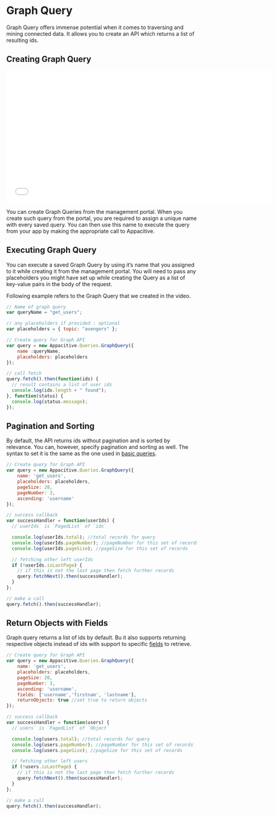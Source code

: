 ﻿# Graph Query

Graph Query offers immense potential when it comes to traversing and mining connected data. It allows you to create an API which returns a list of resulting ids.

## Creating Graph Query

<iframe src="//player.vimeo.com/video/85415329" width="700" height="350" frameborder="0" webkitallowfullscreen mozallowfullscreen allowfullscreen></iframe> 
<br/>

You can create Graph Queries from the management portal. When you create such query from the portal, you are required to assign a unique name with every saved query. You can then use this name to execute the query from your app by making the appropriate call to Appacitive.

## Executing Graph Query

You can execute a saved Graph Query by using it’s name that you assigned to it while creating it from the management portal. You will  need to pass any placeholders you might have set up while creating the Query as a list of key-value pairs in the body of the request.

Following example refers to the Graph Query that we created in the video.

```javascript
// Name of graph query
var queryName = "get_users";

// any placeholders if provided : optional
var placeholders = { topic: "avengers" };

// Create query for Graph API
var query = new Appacitive.Queries.GraphQuery({ 
	name :queryName, 
	placeholders: placeholders 
});

// call fetch
query.fetch().then(function(ids) {
  // result contains a list of user ids
  console.log(ids.length + " found");
}, function(status) {
  console.log(status.message);
});
```

## Pagination and Sorting

By default, the API returns ids without pagination and is sorted by relevance. You can, however, specify pagination and sorting as well. The syntax to set it is the same as the one used in [basic queries](/javascript/data-store/guides.html#modifiers).

```javascript
// Create query for Graph API
var query = new Appacitive.Queries.GraphQuery({ 
	name: 'get_users', 
	placeholders: placeholders, 
	pageSize: 20, 
	pageNumber: 3,
	ascending: 'username'
});

// success callback
var successHandler = function(userIds) {
  //`userIds` is `PagedList` of `ids`

  console.log(userIds.total); //total records for query
  console.log(userIds.pageNumber); //pageNumber for this set of records
  console.log(userIds.pageSize); //pageSize for this set of records

  // fetching other left userIds
  if (!userIds.isLastPage) {
    // if this is not the last page then fetch further records 
    query.fetchNext().then(successHandler);
  }
};

// make a call
query.fetch().then(successHandler);
```

## Return Objects with Fields

Graph query returns a list of ids by default. Bu it also supports returning respective objects instead of ids with support to specific [fields](/javascript/data-store/guides.html#fields) to retrieve.

```javascript
// Create query for Graph API
var query = new Appacitive.Queries.GraphQuery({ 
	name: 'get_users', 
	placeholders: placeholders, 
	pageSize: 20, 
	pageNumber: 3,
	ascending: 'username',
	fields: ['username','firstnam', 'lastname'],
	returnObjects: true //set true to return objects 
});

// success callback
var successHandler = function(users) {
  //`users` is `PagedList` of `Object`

  console.log(users.total); //total records for query
  console.log(users.pageNumber); //pageNumber for this set of records
  console.log(users.pageSize); //pageSize for this set of records

  // fetching other left users
  if (!users.isLastPage) {
    // if this is not the last page then fetch further records 
    query.fetchNext().then(successHandler);
  }
};

// make a call
query.fetch().then(successHandler);
```
